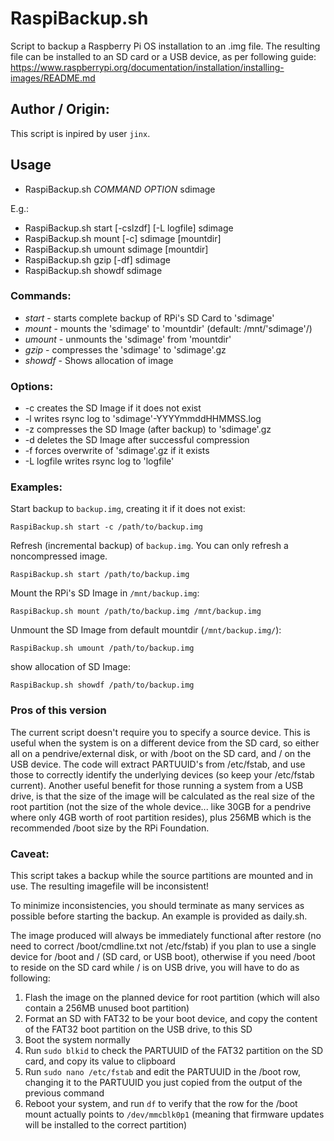 # RaspiBackup.sh
Script to backup a Raspberry Pi OS installation to an .img file. 
The resulting file can be installed to an SD card or a USB device, as per following guide: 
https://www.raspberrypi.org/documentation/installation/installing-images/README.md  


## Author / Origin:

This script is inpired by user `jinx`.


## Usage

* RaspiBackup.sh _COMMAND_ _OPTION_ sdimage

E.g.:
* RaspiBackup.sh start [-cslzdf] [-L logfile] sdimage
* RaspiBackup.sh mount [-c] sdimage [mountdir]
* RaspiBackup.sh umount sdimage [mountdir]
* RaspiBackup.sh gzip [-df] sdimage
* RaspiBackup.sh showdf sdimage
### Commands:

* *start* - starts complete backup of RPi's SD Card to 'sdimage'
* *mount* - mounts the 'sdimage' to 'mountdir' (default: /mnt/'sdimage'/)
* *umount* - unmounts the 'sdimage' from 'mountdir'
* *gzip* - compresses the 'sdimage' to 'sdimage'.gz
* *showdf* - Shows allocation of image
### Options:

* -c creates the SD Image if it does not exist
* -l writes rsync log to 'sdimage'-YYYYmmddHHMMSS.log
* -z compresses the SD Image (after backup) to 'sdimage'.gz
* -d deletes the SD Image after successful compression
* -f forces overwrite of 'sdimage'.gz if it exists
* -L logfile writes rsync log to 'logfile'

### Examples:

Start backup to `backup.img`, creating it if it does not exist:
```
RaspiBackup.sh start -c /path/to/backup.img
```


Refresh (incremental backup) of `backup.img`. You can only refresh a noncompressed image. 
```
RaspiBackup.sh start /path/to/backup.img
```


Mount the RPi's SD Image in `/mnt/backup.img`:
```
RaspiBackup.sh mount /path/to/backup.img /mnt/backup.img
```

Unmount the SD Image from default mountdir (`/mnt/backup.img/`):
```
RaspiBackup.sh umount /path/to/backup.img
```

show allocation of SD Image:
```
RaspiBackup.sh showdf /path/to/backup.img
```


### Pros of this version

The current script doesn't require you to specify a source device. This is useful when the system is on a different device from the SD card, so either all on a pendrive/external disk, or with /boot on the SD card, and / on the USB device.
The code will extract PARTUUID's from /etc/fstab, and use those to correctly identify the underlying devices (so keep your /etc/fstab current).
Another useful benefit for those running a system from a USB drive, is that the size of the image will be calculated as the real size of the root partition (not the size of the whole device... like 30GB for a pendrive where only 4GB worth of root partition resides), plus 256MB which is the recommended /boot size by the RPi Foundation.

### Caveat:

This script takes a backup while the source partitions are mounted and in use. The resulting imagefile will be inconsistent!

To minimize inconsistencies, you should terminate as many services as possible before starting the backup. An example is provided as daily.sh.

The image produced will always be immediately functional after restore (no need to correct /boot/cmdline.txt not /etc/fstab) if you plan to use a single device for /boot and / (SD card, or USB boot), otherwise if you need /boot to reside on the SD card while / is on USB drive, you will have to do as following:

1. Flash the image on the planned device for root partition (which will also contain a 256MB unused boot partition)
2. Format an SD with FAT32 to be your boot device, and copy the content of the FAT32 boot partition on the USB drive, to this SD
3. Boot the system normally
4. Run `sudo blkid` to check the PARTUUID of the FAT32 partition on the SD card, and copy its value to clipboard
5. Run `sudo nano /etc/fstab` and edit the PARTUUID in the /boot row, changing it to the PARTUUID you just copied from the output of the previous command
6. Reboot your system, and run `df` to verify that the row for the /boot mount actually points to `/dev/mmcblk0p1` (meaning that firmware updates will be installed to the correct partition)
